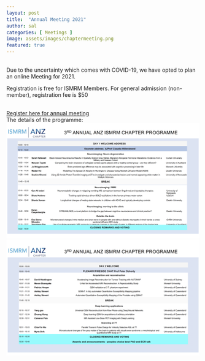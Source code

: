 ```yaml
---
layout: post
title:  "Annual Meeting 2021"
author: sal
categories: [ Meetings ]
image: assets/images/chaptermeeting.png
featured: true
---
```



<br>
Due to the uncertainty which comes with COVID-19, we have opted to plan an online Meeting for 2021. 
<br>

Registration is free for ISMRM Members.
For general admission (non-member), registration fee is $50

<br>
<a href="https://www.eventbrite.com.au/e/ismrm-anz-annual-meeting-2021-tickets-194872267197">Register here for annual meeting </a>


<br>
The details of the programme:

<img src="/assets/images/day1.png" alt="Day1">
<br>
<img src="/assets/images/day2.png" alt="Day2">

